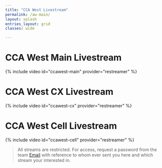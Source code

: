 ```yaml
---
title: "CCA West Livestream"
permalink: /aw-main/
layout: splash
entries_layout: grid
classes: wide

---
```


# CCA West Main Livestream

{% include video id="ccawest-main" provider="restreamer" %}

# CCA West CX Livestream

{% include video id="ccawest-cx" provider="restreamer" %}

# CCA West Cell Livestream

{% include video id="ccawest-cell" provider="restreamer" %}


> All streams are restricted. For access, request a password from the team [Email](mailto:james@site-walk.org) with reference to whom ever sent you here and which stream your interested in.